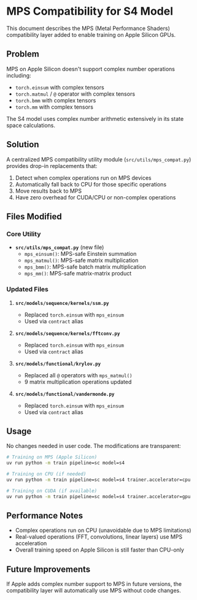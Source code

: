# MPS Compatibility for S4 Model

This document describes the MPS (Metal Performance Shaders) compatibility layer added to enable training on Apple Silicon GPUs.

## Problem

MPS on Apple Silicon doesn't support complex number operations including:
- `torch.einsum` with complex tensors
- `torch.matmul` / `@` operator with complex tensors
- `torch.bmm` with complex tensors
- `torch.mm` with complex tensors

The S4 model uses complex number arithmetic extensively in its state space calculations.

## Solution

A centralized MPS compatibility utility module (`src/utils/mps_compat.py`) provides drop-in replacements that:
1. Detect when complex operations run on MPS devices
2. Automatically fall back to CPU for those specific operations
3. Move results back to MPS
4. Have zero overhead for CUDA/CPU or non-complex operations

## Files Modified

### Core Utility
- **`src/utils/mps_compat.py`** (new file)
  - `mps_einsum()`: MPS-safe Einstein summation
  - `mps_matmul()`: MPS-safe matrix multiplication
  - `mps_bmm()`: MPS-safe batch matrix multiplication
  - `mps_mm()`: MPS-safe matrix-matrix product

### Updated Files
1. **`src/models/sequence/kernels/ssm.py`**
   - Replaced `torch.einsum` with `mps_einsum`
   - Used via `contract` alias

2. **`src/models/sequence/kernels/fftconv.py`**
   - Replaced `torch.einsum` with `mps_einsum`
   - Used via `contract` alias

3. **`src/models/functional/krylov.py`**
   - Replaced all `@` operators with `mps_matmul()`
   - 9 matrix multiplication operations updated

4. **`src/models/functional/vandermonde.py`**
   - Replaced `torch.einsum` with `mps_einsum`
   - Used via `contract` alias

## Usage

No changes needed in user code. The modifications are transparent:

```bash
# Training on MPS (Apple Silicon)
uv run python -m train pipeline=sc model=s4

# Training on CPU (if needed)
uv run python -m train pipeline=sc model=s4 trainer.accelerator=cpu

# Training on CUDA (if available)
uv run python -m train pipeline=sc model=s4 trainer.accelerator=gpu
```

## Performance Notes

- Complex operations run on CPU (unavoidable due to MPS limitations)
- Real-valued operations (FFT, convolutions, linear layers) use MPS acceleration
- Overall training speed on Apple Silicon is still faster than CPU-only

## Future Improvements

If Apple adds complex number support to MPS in future versions, the compatibility layer will automatically use MPS without code changes.
